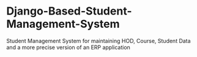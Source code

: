 # Django-Based-Student-Management-System
Student Management System for maintaining HOD, Course, Student Data and a more precise version of an ERP application
